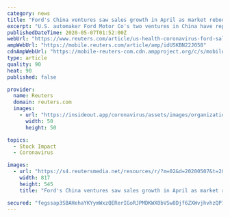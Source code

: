 ```yaml
---
category: news
title: "Ford's China ventures saw sales growth in April as market rebounds"
excerpt: "U.S. automaker Ford Motor Co's two ventures in China have reported year-on-year sales growth for April, indicating the world's biggest auto market has started its recovery from coronavirus-induced lows."
publishedDateTime: 2020-05-07T01:52:00Z
webUrl: "https://www.reuters.com/article/us-health-coronavirus-ford-sales-idUSKBN22J058"
ampWebUrl: "https://mobile.reuters.com/article/amp/idUSKBN22J058"
cdnAmpWebUrl: "https://mobile-reuters-com.cdn.ampproject.org/c/s/mobile.reuters.com/article/amp/idUSKBN22J058"
type: article
quality: 90
heat: 90
published: false

provider:
  name: Reuters
  domain: reuters.com
  images:
    - url: "https://insideout.app/coronavirus/assets/images/organizations/reuters.com-50x50.jpg"
      width: 50
      height: 50

topics:
  - Stock Impact
  - Coronavirus

images:
  - url: "https://s4.reutersmedia.net/resources/r/?m=02&d=20200507&t=2&i=1517740360&w=&fh=545px&fw=&ll=&pl=&sq=&r=LYNXMPEG4602R"
    width: 817
    height: 545
    title: "Ford's China ventures saw sales growth in April as market rebounds"

secured: "fegssap3SBAHehaYKYymWxzQERerIGoRJPMDKWX0bVSw8Djf6ZXWvjhvhzQP1WGRhnC6UCfGONDy+dlmciC7DGglXGqsf/uDjXO9fDV5C1VFhXooBDh3Ab9XgCSSUi33V76C8t8V9tJ9xL0EBySbfwOEjpWamjbWIsoHgPJ7nshe2nDMk2qaU1ufKk4WRktGP7YKdv0xzbSvjdY9SpK6Gswlo48uXg294gTHilaw9vhZAJXgzZXSooBRuqOD5GvXVhg9TPdZA9yqo3/iWxrPrHAhm6Rs0gDrH1PyGCL8CQWkYg3h6QfDsadWHUA/HkUp;OlGZZCz3sQRorzpVWlwJFg=="
---
```


